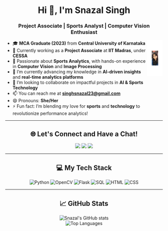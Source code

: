 <h1 align="center">Hi 👋, I'm Snazal Singh</h1>
<h3 align="center">Project Associate | Sports Analyst | Computer Vision Enthusiast</h3>

<img align="right" src="WhatsApp Image 2024-12-12 at 7.27.10 PM.jpeg" alt="Profile Banner" width="50" />

- 🎓 **MCA Graduate (2023)** from **Central University of Karnataka**
- 💼 Currently working as a **Project Associate** at **IIT Madras**, under **CESSA**
- 🏏 Passionate about **Sports Analytics**, with hands-on experience in **Computer Vision** and **Image Processing**
- 🌱 I’m currently advancing my knowledge in **AI-driven insights** and **real-time analytics platforms**
- 🤝 I’m looking to collaborate on impactful projects in **AI & Sports Technology**
- 📫 You can reach me at **singhsnazal23@gmail.com**
- 😄 Pronouns: **She/Her**
- ⚡ Fun fact: I’m blending my love for **sports** and **technology** to revolutionize performance analytics!

---

<h2 align="center">🌐 Let's Connect and Have a Chat!</h2>
<p align="center">
  <a href="YOUR_LINKEDIN_URL_HERE" target="_blank"><img src="https://img.shields.io/badge/-LinkedIn-blue?style=for-the-badge&logo=linkedin&logoColor=white"></a>
  <a href="YOUR_TWITTER_URL_HERE" target="_blank"><img src="https://img.shields.io/badge/-Twitter-blue?style=for-the-badge&logo=twitter&logoColor=white"></a>
  <a href="YOUR_PORTFOLIO_URL_HERE" target="_blank"><img src="https://img.shields.io/badge/-Portfolio-black?style=for-the-badge&logo=portfolio&logoColor=white"></a>
</p>

---

<h2 align="center">💻 My Tech Stack</h2>
<p align="center">
  <img src="https://img.shields.io/badge/Python-3776AB?style=for-the-badge&logo=python&logoColor=white" alt="Python">
  <img src="https://img.shields.io/badge/OpenCV-5C3EE8?style=for-the-badge&logo=opencv&logoColor=white" alt="OpenCV">
  <img src="https://img.shields.io/badge/Flask-000000?style=for-the-badge&logo=flask&logoColor=white" alt="Flask">
  <img src="https://img.shields.io/badge/SQL-4479A1?style=for-the-badge&logo=postgresql&logoColor=white" alt="SQL">
  <img src="https://img.shields.io/badge/HTML-E34F26?style=for-the-badge&logo=html5&logoColor=white" alt="HTML">
  <img src="https://img.shields.io/badge/CSS-1572B6?style=for-the-badge&logo=css3&logoColor=white" alt="CSS">
</p>

---

<h2 align="center">📈 GitHub Stats</h2>
<p align="center">
  <img src="https://github-readme-stats.vercel.app/api?username=singhsnazal&show_icons=true&theme=radical" alt="Snazal's GitHub stats">
  <br>
  <img src="https://github-readme-stats.vercel.app/api/top-langs/?username=singhsnazal&layout=compact&theme=radical" alt="Top Languages">
</p>
